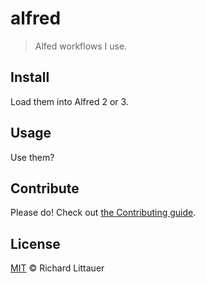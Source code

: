# alfred

> Alfed workflows I use.

## Install

Load them into Alfred 2 or 3.

## Usage

Use them?

## Contribute

Please do! Check out [the Contributing guide](CONTRIBUTING.md).

## License

[MIT](LICENSE) © Richard Littauer
